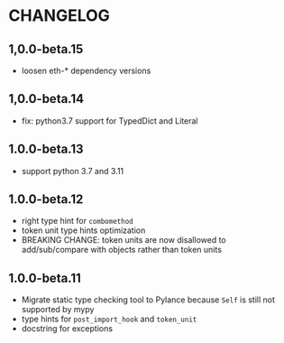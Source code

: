 # CHANGELOG

## 1,0.0-beta.15

* loosen eth-* dependency versions

## 1,0.0-beta.14

* fix: python3.7 support for TypedDict and Literal

## 1.0.0-beta.13

* support python 3.7 and 3.11

## 1.0.0-beta.12

* right type hint for `combomethod`
* token unit type hints optimization
* BREAKING CHANGE: token units are now disallowed to add/sub/compare with objects rather than token units 

## 1.0.0-beta.11

* Migrate static type checking tool to Pylance because `Self` is still not supported by mypy
* type hints for `post_import_hook` and `token_unit`
* docstring for exceptions
